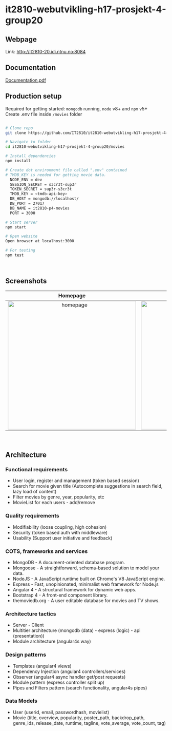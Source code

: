 # it2810-webutvikling-h17-prosjekt-4-group20

## Webpage

Link: http://it2810-20.idi.ntnu.no:8084

## Documentation

[Documentation.pdf](doc.pdf)

## Production setup

Required for getting started: `mongodb` running, `node` v8+ and `npm` v5+
<br>
Create .env file inside `/movies` folder

``` bash

# Clone repo
git clone https://github.com/IT2810/it2810-webutvikling-h17-prosjekt-4-group20.git

# Navigate to folder
cd it2810-webutvikling-h17-prosjekt-4-group20/movies

# Install dependencies
npm install

# Create dot environment file called ".env" contained
# TMDB_KEY is needed for getting movie data.
  NODE_ENV = dev
  SESSION_SECRET = s3cr3t-sup3r
  TOKEN_SECRET = sup3r-s3cr3t
  TMDB_KEY = <tmdb-api-key>
  DB_HOST = mongodb://localhost/
  DB_PORT = 27017
  DB_NAME = it2810-p4-movies
  PORT = 3000

# Start server
npm start

# Open website
Open browser at localhost:3000

# For testing
npm test
```

<br>

## Screenshots

Homepage            |  Search result          |  Userpage
:-------------------------:|:-------------------------:|:-------------------------:
<img src="http://folk.ntnu.no/simenul/screen/front.png" width="400" alt="homepage">  |  <img src="http://folk.ntnu.no/simenul/screen/search.png" width="400" alt="search"> | <img src="http://folk.ntnu.no/simenul/screen/userpage.png" width="400" alt="userpage">

<br>


## Architecture

### Functional requirements
* User login, register and management (token based session)
* Search for movie given title (Autocomplete suggestions in search field, lazy load of content)
* Filter movies by genre, year, popularity, etc
* MovieList for each users - add/remove

### Quality requirements
* Modifiability (loose coupling, high cohesion) 
* Security (token based auth with middleware)
* Usability (Support user initiative and feedback)

### COTS, frameworks and services
* MongoDB - A document-oriented database program.
* Mongoose - A straightforward, schema-based solution to model your data.
* NodeJS - A JavaScript runtime built on Chrome's V8 JavaScript engine.
* Express - Fast, unopinionated, minimalist web framework for Node.js
* Angular 4 - A structural framework for dynamic web apps.
* Bootstrap 4 - A front-end component library.
* themoviedb.org - A user editable database for movies and TV shows.

### Architecture tactics
* Server - Client
* Multitier architecture (mongodb (data) - express (logic) - api (presentation))
* Module architecture (angular4s way)

### Design patterns
* Templates (angular4 views)
* Dependency Injection (angular4 controllers/services)
* Observer (angular4 async handler get/post requests)
* Module pattern (express controller split up)
* Pipes and Filters pattern (search functionality, angular4s pipes)

### Data Models
* User (userid, email, passwordhash, movielist)
* Movie (title, overview, popularity, poster_path, backdrop_path, genre_ids, release_date, runtime, tagline, vote_average, vote_count, tag)

